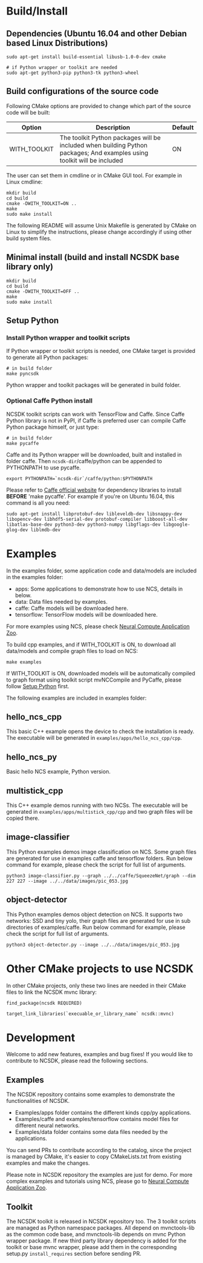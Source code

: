 # Build/Install

## Dependencies (Ubuntu 16.04 and other Debian based Linux Distributions)

```
sudo apt-get install build-essential libusb-1.0-0-dev cmake

# if Python wrapper or toolkit are needed
sudo apt-get python3-pip python3-tk python3-wheel
```

## Build configurations of the source code

Following CMake options are provided to change which part of the source code will be built:

Option | Description | Default
--- | --- | ---
WITH_TOOLKIT | The toolkit Python packages will be included when building Python packages; And examples using toolkit will be included | ON

The user can set them in cmdline or in CMake GUI tool. For example in Linux cmdline:

```
mkdir build
cd build
cmake -DWITH_TOOLKIT=ON ..
make
sudo make install
```

The following README will assume Unix Makefile is generated by CMake on Linux to simplify the instructions, please change accordingly if using other build system files.

## Minimal install (build and install NCSDK base library only)

```
mkdir build
cd build
cmake -DWITH_TOOLKIT=OFF ..
make
sudo make install
```

## Setup Python

### Install Python wrapper and toolkit scripts

If Python wrapper or toolkit scripts is needed, one CMake target is provided to generate all Python packages:

```
# in build folder
make pyncsdk
```

Python wrapper and toolkit packages will be generated in build folder.

### Optional Caffe Python install

NCSDK toolkit scripts can work with TensorFlow and Caffe. Since Caffe Python library is not in PyPI, if Caffe is preferred user can compile Caffe Python package himself, or just type:

```
# in build folder
make pycaffe
```

Caffe and its Python wrapper will be downloaded, built and installed in folder caffe. Then `ncsdk-dir`/caffe/python can be appended to PYTHONPATH to use pycaffe.

```
export PYTHONPATH=`ncsdk-dir`/caffe/python:$PYTHONPATH
```

Please refer to [Caffe official website](http://caffe.berkeleyvision.org/installation.html) for dependency libraries to install **BEFORE** 'make pycaffe'. For example if you're on Ubuntu 16.04, this command is all you need:

```
sudo apt-get install libprotobuf-dev libleveldb-dev libsnappy-dev libopencv-dev libhdf5-serial-dev protobuf-compiler libboost-all-dev libatlas-base-dev python3-dev python3-numpy libgflags-dev libgoogle-glog-dev liblmdb-dev
```

# Examples

In the examples folder, some application code and data/models are included in the examples folder:
- apps: Some applications to demonstrate how to use NCS, details in below.
- data: Data files needed by examples.
- caffe: Caffe models will be downloaded here.
- tensorflow: TensorFlow models will be downloaded here.

For more examples using NCS, please check [Neural Compute Application Zoo](https://github.com/movidius/ncappzoo).

To build cpp examples, and if WITH_TOOLKIT is ON, to download all data/models and compile graph files to load on NCS:

```
make examples
```

If WITH_TOOLKIT is ON, downloaded models will be automatically compiled to graph format using toolkit script mvNCCompile and PyCaffe, please follow [Setup Python](#setup-python) first.

The following examples are included in examples folder:

## hello_ncs_cpp

This basic C++ example opens the device to check the installation is ready. The executable will be generated in `examples/apps/hello_ncs_cpp/cpp`.

## hello_ncs_py

Basic hello NCS example, Python version.

## multistick_cpp

This C++ example demos running with two NCSs. The executable will be generated in `examples/apps/multistick_cpp/cpp` and two graph files will be copied there.

## image-classifier

This Python examples demos image classification on NCS. Some graph files are generated for use in examples caffe and tensorflow folders. Run below command for example, please check the script for full list of arguments.

```
python3 image-classifier.py --graph ../../caffe/SqueezeNet/graph --dim 227 227 --image ../../data/images/pic_053.jpg
```

## object-detector

This Python examples demos object detection on NCS. It supports two networks: SSD and tiny yolo, their graph files are generated for use in sub directories of examples/caffe. Run below command for example, please check the script for full list of arguments.

```
python3 object-detector.py --image ../../data/images/pic_053.jpg
```

# Other CMake projects to use NCSDK

In other CMake projects, only these two lines are needed in their CMake files to link the NCSDK mvnc library:

```
find_package(ncsdk REQUIRED)

target_link_libraries(`execuable_or_library_name` ncsdk::mvnc)
```

# Development

Welcome to add new features, examples and bug fixes! If you would like to contribute to NCSDK, please read the following sections.

## Examples

The NCSDK repository contains some examples to demonstrate the functionalities of NCSDK.
- Examples/apps folder contains the different kinds cpp/py applications.
- Examples/caffe and examples/tensorflow contains model files for different neural networks.
- Examples/data folder contains some data files needed by the applications.

You can send PRs to contribute according to the catalog, since the project is managed by CMake, it's easier to copy CMakeLists.txt from existing examples and make the changes.

Please note in NCSDK repository the examples are just for demo. For more complex examples and tutorials using NCS, please go to [Neural Compute Application Zoo](https://github.com/movidius/ncappzoo).

## Toolkit

The NCSDK toolkit is released in NCSDK repository too. The 3 toolkit scripts are managed as Python namespace packages. All depend on mvnctools-lib as the common code base, and mvnctools-lib depends on mvnc Python wrapper package. If new third party library dependency is added for the toolkit or base mvnc wrapper, please add them in the corresponding setup.py `install_requires` section before sending PR.
